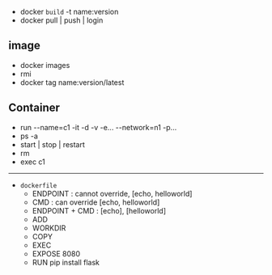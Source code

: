 - docker `build` -t name:version
- docker pull | push | login

## image
- docker images  
- rmi 
- docker tag <imageid> name:version/latest

## Container
- run <command> --name=c1 -it -d -v -e... --network=n1 -p...
- ps -a
- start | stop | restart
- rm
- exec c1 <command>

---
- `dockerfile`
  - ENDPOINT : cannot override, [echo, helloworld]
  - CMD : can override [echo, helloworld]
  - ENDPOINT + CMD : [echo], [helloworld]
  - ADD
  - WORKDIR
  - COPY
  - EXEC
  - EXPOSE 8080
  - RUN pip install flask
